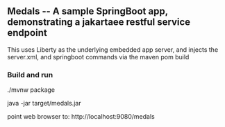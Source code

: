 
## Medals -- A sample SpringBoot app, demonstrating a jakartaee restful service endpoint

This uses Liberty as the underlying embedded app server, and injects the server.xml, and springboot commands via the maven pom build


### Build and run
./mvnw package

java -jar target/medals.jar

point web browser to: http://localhost:9080/medals
